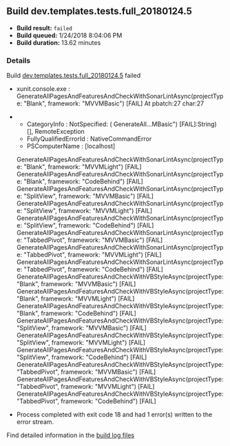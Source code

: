 ## Build dev.templates.tests.full_20180124.5
- **Build result:** `failed`
- **Build queued:** 1/24/2018 8:04:06 PM
- **Build duration:** 13.62 minutes
### Details
Build [dev.templates.tests.full_20180124.5](https://winappstudio.visualstudio.com/web/build.aspx?pcguid=a4ef43be-68ce-4195-a619-079b4d9834c2&builduri=vstfs%3a%2f%2f%2fBuild%2fBuild%2f24773) failed

+ xunit.console.exe :     GenerateAllPagesAndFeaturesAndCheckWithSonarLintAsync(projectType: "Blank", framework: 
"MVVMBasic") [FAIL]
At pbatch:27 char:27
+ 
    + CategoryInfo          : NotSpecified: (    GenerateAll...MBasic") [FAIL]:String) [], RemoteException
    + FullyQualifiedErrorId : NativeCommandError
    + PSComputerName        : [localhost]
 
    GenerateAllPagesAndFeaturesAndCheckWithSonarLintAsync(projectType: "Blank", framework: "MVVMLight") [FAIL]
    GenerateAllPagesAndFeaturesAndCheckWithSonarLintAsync(projectType: "Blank", framework: "CodeBehind") [FAIL]
    GenerateAllPagesAndFeaturesAndCheckWithSonarLintAsync(projectType: "SplitView", framework: "MVVMBasic") [FAIL]
    GenerateAllPagesAndFeaturesAndCheckWithSonarLintAsync(projectType: "SplitView", framework: "MVVMLight") [FAIL]
    GenerateAllPagesAndFeaturesAndCheckWithSonarLintAsync(projectType: "SplitView", framework: "CodeBehind") [FAIL]
    GenerateAllPagesAndFeaturesAndCheckWithSonarLintAsync(projectType: "TabbedPivot", framework: "MVVMBasic") [FAIL]
    GenerateAllPagesAndFeaturesAndCheckWithSonarLintAsync(projectType: "TabbedPivot", framework: "MVVMLight") [FAIL]
    GenerateAllPagesAndFeaturesAndCheckWithSonarLintAsync(projectType: "TabbedPivot", framework: "CodeBehind") [FAIL]
    GenerateAllPagesAndFeaturesAndCheckWithVBStyleAsync(projectType: "Blank", framework: "MVVMBasic") [FAIL]
    GenerateAllPagesAndFeaturesAndCheckWithVBStyleAsync(projectType: "Blank", framework: "MVVMLight") [FAIL]
    GenerateAllPagesAndFeaturesAndCheckWithVBStyleAsync(projectType: "Blank", framework: "CodeBehind") [FAIL]
    GenerateAllPagesAndFeaturesAndCheckWithVBStyleAsync(projectType: "SplitView", framework: "MVVMBasic") [FAIL]
    GenerateAllPagesAndFeaturesAndCheckWithVBStyleAsync(projectType: "SplitView", framework: "MVVMLight") [FAIL]
    GenerateAllPagesAndFeaturesAndCheckWithVBStyleAsync(projectType: "SplitView", framework: "CodeBehind") [FAIL]
    GenerateAllPagesAndFeaturesAndCheckWithVBStyleAsync(projectType: "TabbedPivot", framework: "MVVMBasic") [FAIL]
    GenerateAllPagesAndFeaturesAndCheckWithVBStyleAsync(projectType: "TabbedPivot", framework: "MVVMLight") [FAIL]
    GenerateAllPagesAndFeaturesAndCheckWithVBStyleAsync(projectType: "TabbedPivot", framework: "CodeBehind") [FAIL]

+ Process completed with exit code 18 and had 1 error(s) written to the error stream.

Find detailed information in the [build log files](https://uwpctdiags.blob.core.windows.net/buildlogs/dev.templates.tests.full_20180124.5_logs.zip)
